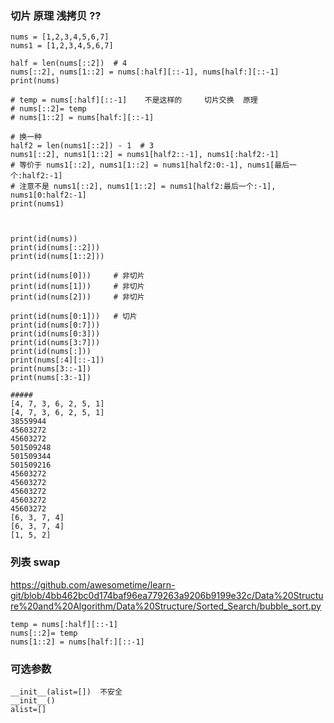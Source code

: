 ### 切片  原理  浅拷贝 ??
```python3
nums = [1,2,3,4,5,6,7]
nums1 = [1,2,3,4,5,6,7]

half = len(nums[::2])  # 4
nums[::2], nums[1::2] = nums[:half][::-1], nums[half:][::-1]
print(nums)

# temp = nums[:half][::-1]    不是这样的     切片交换  原理
# nums[::2]= temp
# nums[1::2] = nums[half:][::-1]

# 换一种
half2 = len(nums1[::2]) - 1  # 3
nums1[::2], nums1[1::2] = nums1[half2::-1], nums1[:half2:-1]  
# 等价于 nums1[::2], nums1[1::2] = nums1[half2:0:-1], nums1[最后一个:half2:-1]   
# 注意不是 nums1[::2], nums1[1::2] = nums1[half2:最后一个:-1], nums1[0:half2:-1]
print(nums1)



print(id(nums))
print(id(nums[::2]))
print(id(nums[1::2]))

print(id(nums[0]))     # 非切片
print(id(nums[1]))     # 非切片
print(id(nums[2]))     # 非切片

print(id(nums[0:1]))   # 切片
print(id(nums[0:7]))
print(id(nums[0:3]))
print(id(nums[3:7]))
print(id(nums[:]))
print(nums[:4][::-1])
print(nums[3::-1])
print(nums[:3:-1])

#####
[4, 7, 3, 6, 2, 5, 1]
[4, 7, 3, 6, 2, 5, 1]
38559944
45603272
45603272
501509248
501509344
501509216
45603272
45603272
45603272
45603272
45603272
[6, 3, 7, 4]
[6, 3, 7, 4]
[1, 5, 2]
```

### 列表 swap
https://github.com/awesometime/learn-git/blob/4bb462bc0d174baf96ea779263a9206b9199e32c/Data%20Structure%20and%20Algorithm/Data%20Structure/Sorted_Search/bubble_sort.py
    
    temp = nums[:half][::-1]
    nums[::2]= temp
    nums[1::2] = nums[half:][::-1]

### 可选参数

```
__init__(alist=[])  不安全
__init__()
alist=[]
```
